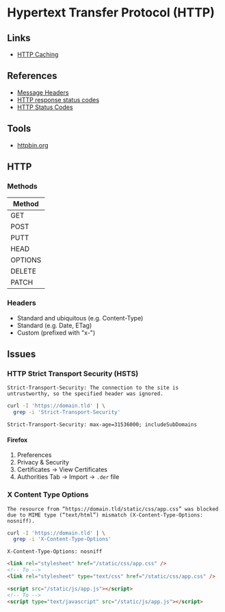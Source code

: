 # Hypertext Transfer Protocol (HTTP)

<!--
https://geekflare.com/http-header-implementation/
-->

## Links

- [HTTP Caching](https://roadmap.sh/guides/http-caching)

## References

- [Message Headers](https://www.iana.org/assignments/message-headers/message-headers.xhtml)
- [HTTP response status codes](https://developer.mozilla.org/en-US/docs/Web/HTTP/Status)
- [HTTP Status Codes](https://httpstatuses.com)

## Tools

- [httpbin.org](https://httpbin.org/)

## HTTP

### Methods

| Method  |
| ------- |
| GET     |
| POST    |
| PUTT    |
| HEAD    |
| OPTIONS |
| DELETE  |
| PATCH   |

### Headers

- Standard and ubiquitous (e.g. Content-Type)
- Standard (e.g. Date, ETag)
- Custom (prefixed with "x-")

## Issues

<!-- ###

X-Frame-Options: SAMEORIGIN -->

<!-- ###

X-XSS-Protection: 1; mode=block -->

### HTTP Strict Transport Security (HSTS)

```log
Strict-Transport-Security: The connection to the site is untrustworthy, so the specified header was ignored.
```

```sh
curl -I 'https://domain.tld' | \
  grep -i 'Strict-Transport-Security'
```

```http
Strict-Transport-Security: max-age=31536000; includeSubDomains
```

#### Firefox

1. Preferences
2. Privacy & Security
3. Certificates -> View Certificates
4. Authorities Tab -> Import -> `.der` file

### X Content Type Options

```log
The resource from “https://domain.tld/static/css/app.css” was blocked due to MIME type (“text/html”) mismatch (X-Content-Type-Options: nosniff).
```

```sh
curl -I 'https://domain.tld' | \
  grep -i 'X-Content-Type-Options'
```

```http
X-Content-Type-Options: nosniff
```

```html
<link rel="stylesheet" href="/static/css/app.css" />
<!-- To -->
<link rel="stylesheet" type="text/css" href="/static/css/app.css" />

<script src="/static/js/app.js"></script>
<!-- To -->
<script type="text/javascript" src="/static/js/app.js"></script>
```

<!--
Django issue with uWSGI
-->
